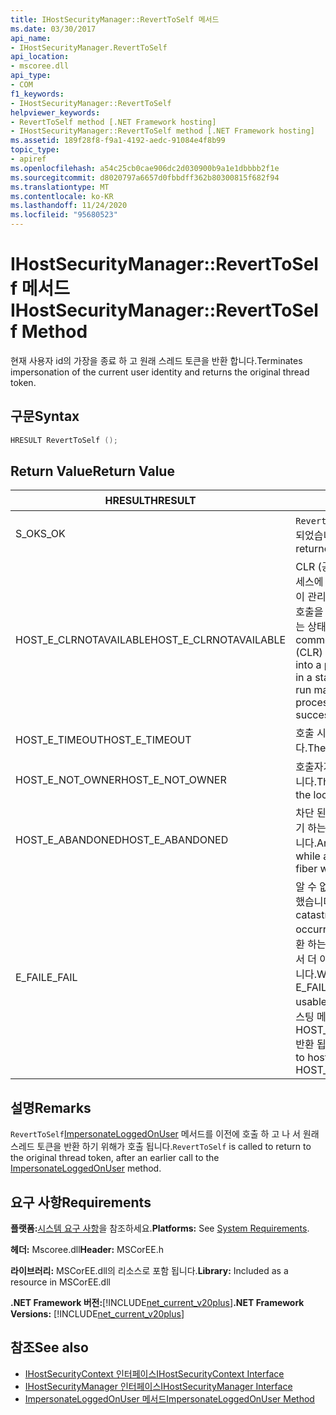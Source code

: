 ```yaml
---
title: IHostSecurityManager::RevertToSelf 메서드
ms.date: 03/30/2017
api_name:
- IHostSecurityManager.RevertToSelf
api_location:
- mscoree.dll
api_type:
- COM
f1_keywords:
- IHostSecurityManager::RevertToSelf
helpviewer_keywords:
- RevertToSelf method [.NET Framework hosting]
- IHostSecurityManager::RevertToSelf method [.NET Framework hosting]
ms.assetid: 189f28f8-f9a1-4192-aedc-91084e4f8b99
topic_type:
- apiref
ms.openlocfilehash: a54c25cb0cae906dc2d030900b9a1e1dbbbb2f1e
ms.sourcegitcommit: d8020797a6657d0fbbdff362b80300815f682f94
ms.translationtype: MT
ms.contentlocale: ko-KR
ms.lasthandoff: 11/24/2020
ms.locfileid: "95680523"
---
```

# <a name="ihostsecuritymanagerreverttoself-method"></a><span data-ttu-id="80025-102">IHostSecurityManager::RevertToSelf 메서드</span><span class="sxs-lookup"><span data-stu-id="80025-102">IHostSecurityManager::RevertToSelf Method</span></span>

<span data-ttu-id="80025-103">현재 사용자 id의 가장을 종료 하 고 원래 스레드 토큰을 반환 합니다.</span><span class="sxs-lookup"><span data-stu-id="80025-103">Terminates impersonation of the current user identity and returns the original thread token.</span></span>  
  
## <a name="syntax"></a><span data-ttu-id="80025-104">구문</span><span class="sxs-lookup"><span data-stu-id="80025-104">Syntax</span></span>  
  
```cpp  
HRESULT RevertToSelf ();  
```  
  
## <a name="return-value"></a><span data-ttu-id="80025-105">Return Value</span><span class="sxs-lookup"><span data-stu-id="80025-105">Return Value</span></span>  
  
|<span data-ttu-id="80025-106">HRESULT</span><span class="sxs-lookup"><span data-stu-id="80025-106">HRESULT</span></span>|<span data-ttu-id="80025-107">설명</span><span class="sxs-lookup"><span data-stu-id="80025-107">Description</span></span>|  
|-------------|-----------------|  
|<span data-ttu-id="80025-108">S_OK</span><span class="sxs-lookup"><span data-stu-id="80025-108">S_OK</span></span>|<span data-ttu-id="80025-109">`RevertToSelf` 성공적으로 반환 되었습니다.</span><span class="sxs-lookup"><span data-stu-id="80025-109">`RevertToSelf` returned successfully.</span></span>|  
|<span data-ttu-id="80025-110">HOST_E_CLRNOTAVAILABLE</span><span class="sxs-lookup"><span data-stu-id="80025-110">HOST_E_CLRNOTAVAILABLE</span></span>|<span data-ttu-id="80025-111">CLR (공용 언어 런타임)이 프로세스에 로드 되지 않았거나 CLR이 관리 코드를 실행할 수 없거나 호출을 성공적으로 처리할 수 없는 상태에 있습니다.</span><span class="sxs-lookup"><span data-stu-id="80025-111">The common language runtime (CLR) has not been loaded into a process, or the CLR is in a state in which it cannot run managed code or process the call successfully.</span></span>|  
|<span data-ttu-id="80025-112">HOST_E_TIMEOUT</span><span class="sxs-lookup"><span data-stu-id="80025-112">HOST_E_TIMEOUT</span></span>|<span data-ttu-id="80025-113">호출 시간이 초과 되었습니다.</span><span class="sxs-lookup"><span data-stu-id="80025-113">The call timed out.</span></span>|  
|<span data-ttu-id="80025-114">HOST_E_NOT_OWNER</span><span class="sxs-lookup"><span data-stu-id="80025-114">HOST_E_NOT_OWNER</span></span>|<span data-ttu-id="80025-115">호출자가 잠금을 소유 하지 않습니다.</span><span class="sxs-lookup"><span data-stu-id="80025-115">The caller does not own the lock.</span></span>|  
|<span data-ttu-id="80025-116">HOST_E_ABANDONED</span><span class="sxs-lookup"><span data-stu-id="80025-116">HOST_E_ABANDONED</span></span>|<span data-ttu-id="80025-117">차단 된 스레드나 파이버에서 대기 하는 동안 이벤트를 취소 했습니다.</span><span class="sxs-lookup"><span data-stu-id="80025-117">An event was canceled while a blocked thread or fiber was waiting on it.</span></span>|  
|<span data-ttu-id="80025-118">E_FAIL</span><span class="sxs-lookup"><span data-stu-id="80025-118">E_FAIL</span></span>|<span data-ttu-id="80025-119">알 수 없는 치명적인 오류가 발생 했습니다.</span><span class="sxs-lookup"><span data-stu-id="80025-119">An unknown catastrophic failure occurred.</span></span> <span data-ttu-id="80025-120">메서드가 E_FAIL 반환 하는 경우 해당 프로세스 내에서 더 이상 CLR을 사용할 수 없습니다.</span><span class="sxs-lookup"><span data-stu-id="80025-120">When a method returns E_FAIL, the CLR is no longer usable within the process.</span></span> <span data-ttu-id="80025-121">호스팅 메서드를 이후에 호출 하면 HOST_E_CLRNOTAVAILABLE 반환 됩니다.</span><span class="sxs-lookup"><span data-stu-id="80025-121">Subsequent calls to hosting methods return HOST_E_CLRNOTAVAILABLE.</span></span>|  
  
## <a name="remarks"></a><span data-ttu-id="80025-122">설명</span><span class="sxs-lookup"><span data-stu-id="80025-122">Remarks</span></span>  

 <span data-ttu-id="80025-123">`RevertToSelf`[ImpersonateLoggedOnUser](ihostsecuritymanager-impersonateloggedonuser-method.md) 메서드를 이전에 호출 하 고 나 서 원래 스레드 토큰을 반환 하기 위해가 호출 됩니다.</span><span class="sxs-lookup"><span data-stu-id="80025-123">`RevertToSelf` is called to return to the original thread token, after an earlier call to the [ImpersonateLoggedOnUser](ihostsecuritymanager-impersonateloggedonuser-method.md) method.</span></span>  
  
## <a name="requirements"></a><span data-ttu-id="80025-124">요구 사항</span><span class="sxs-lookup"><span data-stu-id="80025-124">Requirements</span></span>  

 <span data-ttu-id="80025-125">**플랫폼:**[시스템 요구 사항](../../get-started/system-requirements.md)을 참조하세요.</span><span class="sxs-lookup"><span data-stu-id="80025-125">**Platforms:** See [System Requirements](../../get-started/system-requirements.md).</span></span>  
  
 <span data-ttu-id="80025-126">**헤더:** Mscoree.dll</span><span class="sxs-lookup"><span data-stu-id="80025-126">**Header:** MSCorEE.h</span></span>  
  
 <span data-ttu-id="80025-127">**라이브러리:** MSCorEE.dll의 리소스로 포함 됩니다.</span><span class="sxs-lookup"><span data-stu-id="80025-127">**Library:** Included as a resource in MSCorEE.dll</span></span>  
  
 <span data-ttu-id="80025-128">**.NET Framework 버전:**[!INCLUDE[net_current_v20plus](../../../../includes/net-current-v20plus-md.md)]</span><span class="sxs-lookup"><span data-stu-id="80025-128">**.NET Framework Versions:** [!INCLUDE[net_current_v20plus](../../../../includes/net-current-v20plus-md.md)]</span></span>  
  
## <a name="see-also"></a><span data-ttu-id="80025-129">참조</span><span class="sxs-lookup"><span data-stu-id="80025-129">See also</span></span>

- [<span data-ttu-id="80025-130">IHostSecurityContext 인터페이스</span><span class="sxs-lookup"><span data-stu-id="80025-130">IHostSecurityContext Interface</span></span>](ihostsecuritycontext-interface.md)
- [<span data-ttu-id="80025-131">IHostSecurityManager 인터페이스</span><span class="sxs-lookup"><span data-stu-id="80025-131">IHostSecurityManager Interface</span></span>](ihostsecuritymanager-interface.md)
- [<span data-ttu-id="80025-132">ImpersonateLoggedOnUser 메서드</span><span class="sxs-lookup"><span data-stu-id="80025-132">ImpersonateLoggedOnUser Method</span></span>](ihostsecuritymanager-impersonateloggedonuser-method.md)
